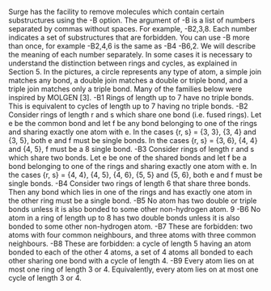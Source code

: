 
Surge has the facility to remove molecules which contain certain substructures using the
-B option. The argument of -B is a list of numbers separated by commas without spaces.
For example, -B2,3,8. Each number indicates a set of substructures that are forbidden.
You can use -B more than once, for example -B2,4,6 is the same as -B4 -B6,2. We
will describe the meaning of each number separately. In some cases it is necessary to
understand the distinction between rings and cycles, as explained in Section 5.
In the pictures, a circle represents any type of atom, a simple join matches any bond,
a double join matches a double or triple bond, and a triple join matches only a triple
bond. Many of the families below were inspired by MOLGEN [3].
-B1 Rings of length up to 7 have no triple bonds. This is equivalent to cycles of length
up to 7 having no triple bonds.
-B2 Consider rings of length r and s which share one bond (i.e. fused rings). Let e be
the common bond and let f be any bond belonging to one of the rings and sharing
exactly one atom with e. In the cases {r, s} = {3, 3}, {3, 4} and {3, 5}, both e and
f must be single bonds. In the cases {r, s} = {3, 6}, {4, 4} and {4, 5}, f must be a
8
single bond.
-B3 Consider rings of length r and s which share two bonds. Let e be one of the shared
bonds and let f be a bond belonging to one of the rings and sharing exactly one
atom with e. In the cases {r, s} = {4, 4}, {4, 5}, {4, 6}, {5, 5} and {5, 6}, both e
and f must be single bonds.
-B4 Consider two rings of length 6 that share three bonds. Then any bond which lies in
one of the rings and has exactly one atom in the other ring must be a single bond.
-B5 No atom has two double or triple bonds unless it is also bonded to some other
non-hydrogen atom.
9
-B6 No atom in a ring of length up to 8 has two double bonds unless it is also bonded
to some other non-hydrogen atom.
-B7 These are forbidden: two atoms with four common neighbours, and three atoms
with three common neighbours.
-B8 These are forbidden: a cycle of length 5 having an atom bonded to each of the other
4 atoms, a set of 4 atoms all bonded to each other sharing one bond with a cycle of
length 4.
-B9 Every atom lies on at most one ring of length 3 or 4. Equivalently, every atom lies
on at most one cycle of length 3 or 4.